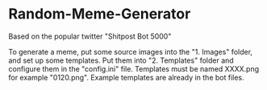 # Random-Meme-Generator
Based on the popular twitter "Shitpost Bot 5000"

To generate a meme, put some source images into the "1. Images" folder, and set up some templates.
Put them into "2. Templates" folder and configure them in the "config.ini" file. Templates must be named XXXX.png for example "0120.png". Example templates are already in the bot files.
